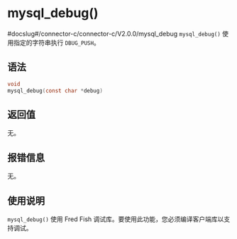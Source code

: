 mysql_debug() 
==================================
#docslug#/connector-c/connector-c/V2.0.0/mysql_debug
`mysql_debug()` 使用指定的字符串执行 `DBUG_PUSH`。

语法 
-----------------------

```c
void
mysql_debug(const char *debug)
```



返回值 
------------------------

无。

报错信息 
-------------------------

无。

使用说明 
-------------------------

`mysql_debug()` 使用 Fred Fish 调试库。要使用此功能，您必须编译客户端库以支持调试。
